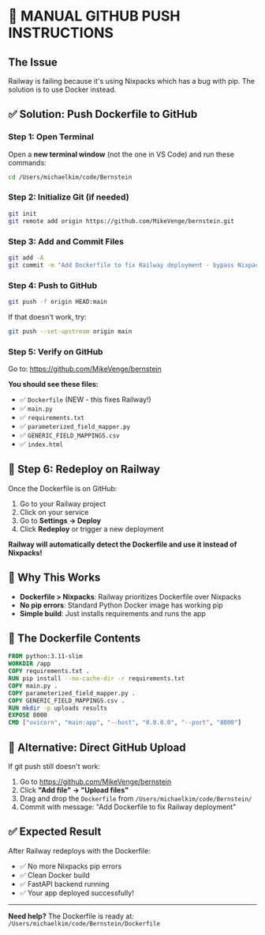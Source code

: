 # 🚨 MANUAL GITHUB PUSH INSTRUCTIONS

## The Issue
Railway is failing because it's using Nixpacks which has a bug with pip. The solution is to use Docker instead.

## ✅ Solution: Push Dockerfile to GitHub

### Step 1: Open Terminal
Open a **new terminal window** (not the one in VS Code) and run these commands:

```bash
cd /Users/michaelkim/code/Bernstein
```

### Step 2: Initialize Git (if needed)
```bash
git init
git remote add origin https://github.com/MikeVenge/bernstein.git
```

### Step 3: Add and Commit Files
```bash
git add -A
git commit -m "Add Dockerfile to fix Railway deployment - bypass Nixpacks pip error"
```

### Step 4: Push to GitHub
```bash
git push -f origin HEAD:main
```

If that doesn't work, try:
```bash
git push --set-upstream origin main
```

### Step 5: Verify on GitHub
Go to: https://github.com/MikeVenge/bernstein

**You should see these files:**
- ✅ `Dockerfile` (NEW - this fixes Railway!)
- ✅ `main.py`
- ✅ `requirements.txt`
- ✅ `parameterized_field_mapper.py`
- ✅ `GENERIC_FIELD_MAPPINGS.csv`
- ✅ `index.html`

## 🚂 Step 6: Redeploy on Railway

Once the Dockerfile is on GitHub:

1. Go to your Railway project
2. Click on your service
3. Go to **Settings → Deploy**
4. Click **Redeploy** or trigger a new deployment

**Railway will automatically detect the Dockerfile and use it instead of Nixpacks!**

## 🎯 Why This Works

- **Dockerfile > Nixpacks**: Railway prioritizes Dockerfile over Nixpacks
- **No pip errors**: Standard Python Docker image has working pip
- **Simple build**: Just installs requirements and runs the app

## 📝 The Dockerfile Contents

```dockerfile
FROM python:3.11-slim
WORKDIR /app
COPY requirements.txt .
RUN pip install --no-cache-dir -r requirements.txt
COPY main.py .
COPY parameterized_field_mapper.py .
COPY GENERIC_FIELD_MAPPINGS.csv .
RUN mkdir -p uploads results
EXPOSE 8000
CMD ["uvicorn", "main:app", "--host", "0.0.0.0", "--port", "8000"]
```

## 🔧 Alternative: Direct GitHub Upload

If git push still doesn't work:

1. Go to https://github.com/MikeVenge/bernstein
2. Click **"Add file" → "Upload files"**
3. Drag and drop the `Dockerfile` from `/Users/michaelkim/code/Bernstein/`
4. Commit with message: "Add Dockerfile to fix Railway deployment"

## ✅ Expected Result

After Railway redeploys with the Dockerfile:
- ✅ No more Nixpacks pip errors
- ✅ Clean Docker build
- ✅ FastAPI backend running
- ✅ Your app deployed successfully!

---

**Need help?** The Dockerfile is ready at:
`/Users/michaelkim/code/Bernstein/Dockerfile`
